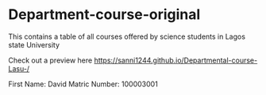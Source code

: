 # Department-course-original

This contains a table of all courses offered by science students in Lagos state University

Check out a preview here 
https://sanni1244.github.io/Departmental-course-Lasu-/


First Name: David
Matric Number: 100003001
